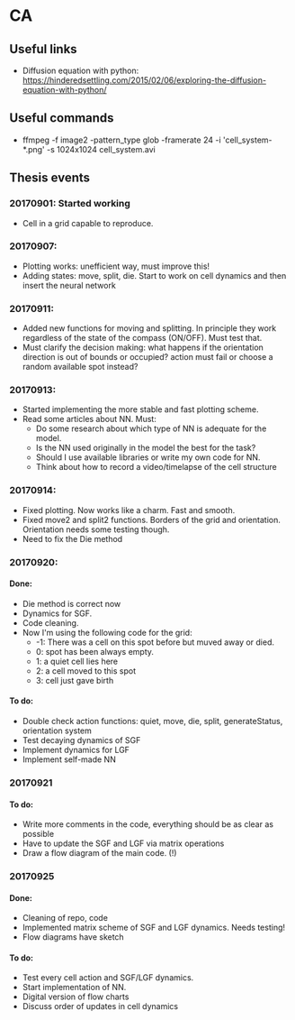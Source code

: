 

# CA

## Useful links
* Diffusion equation with python: https://hinderedsettling.com/2015/02/06/exploring-the-diffusion-equation-with-python/

## Useful commands
* ffmpeg -f image2 -pattern_type glob -framerate 24 -i 'cell_system-*.png' -s 1024x1024 cell_system.avi

## Thesis events
### 20170901: Started working 
* Cell in a grid capable to reproduce.

### 20170907:
* Plotting works: unefficient way, must improve this!
* Adding states: move, split, die. Start to work on cell dynamics and then insert the neural network

### 20170911:
* Added new functions for moving and splitting. In principle they work regardless of the state of the compass (ON/OFF). Must test that.
* Must clarify the decision making: what happens if the orientation direction is out of bounds or occupied? action must fail or choose a random available spot instead?

### 20170913:
* Started implementing the more stable and fast plotting scheme.
* Read some articles about NN. Must:
	* Do some research about which type of NN is adequate for the model.
	* Is the NN used originally in the model the best for the task?
	* Should I use available libraries or write my own code for NN.
	* Think about how to record a video/timelapse of the cell structure

### 20170914:
* Fixed plotting. Now works like a charm. Fast and smooth.
* Fixed move2 and split2 functions. Borders of the grid and orientation. Orientation needs some testing though.
* Need to fix the Die method

### 20170920:
#### Done:
* Die method is correct now
* Dynamics for SGF.
* Code cleaning.
* Now I'm using the following code for the grid:
	* -1: There was a cell on this spot before but muved away or died.
	* 0: spot has been always empty.
	* 1: a quiet cell lies here
	* 2: a cell moved to this spot
	* 3: cell just gave birth
#### To do:
* Double check action functions: quiet, move, die, split, generateStatus, orientation system
* Test decaying dynamics of SGF
* Implement dynamics for LGF
* Implement self-made NN

### 20170921
#### To do:
* Write more comments in the code, everything should be as clear as possible
* Have to update the SGF and LGF via matrix operations
* Draw a flow diagram of the main code. (!)

### 20170925
#### Done:
* Cleaning of repo, code
* Implemented matrix scheme of SGF and LGF dynamics. Needs testing!
* Flow diagrams have sketch

#### To do:
* Test every cell action and SGF/LGF dynamics.
* Start implementation of NN.
* Digital version of flow charts
* Discuss order of updates in cell dynamics

